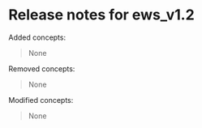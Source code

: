 # Release notes for ews_v1.2

Added concepts:
>None

Removed concepts:
>None

Modified concepts:
>None
